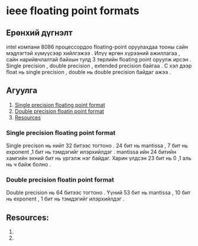 # ieee floating point formats

## Ерөнхий дүгнэлт

intel компани 8086 процессордоо floating-point оруулахдаа тооны сайн мэдлэгтэй хүмүүсээр хийлгэжээ . Илүү өргөн хүрээний ажиллагаа , сайн нарийвчлалтай байхын тулд 3 төрлийн floating point оруулж ирсэн . Single precision , double precision , extended precision байгаа . C хэл дээр float нь single precision , double нь double precision байдаг ажээ .

## Агуулга

1. [Single precision floating point format](#single-precision-floating-point-format)
2. [Double precision floatin point format](#double-precision-floatin-point-format)
3. [Resources](#resources)

### Single precision floating point format

Single precison нь нийт 32 битээс тогтоно . 24 бит нь mantissa , 7 бит нь exponent ,1 бит нь тэмдэгийг илэрхийлдэг .
mantissa ийн 24 битийн хамгийн эхний бит нь үргэлж нэг байдаг. Харин үлдсэн 23 бит нь 0 ,1 аль нь ч байж болно .

### Double precision floatin point format

Double precision нь 64 битээс тогтоно . Үүний 53 бит нь mantissa , 10 бит нь exponent , 1 бит нь тэмдэгийг илэрхийлдэг .

## Resources:

1. []()
2. []()
